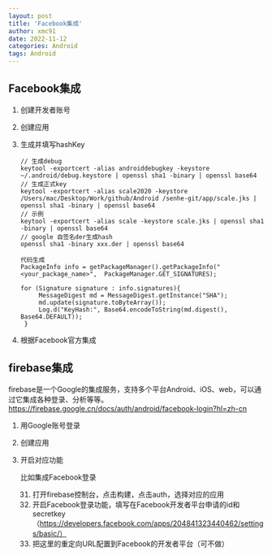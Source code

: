 ```yaml
---
layout: post
title: 'Facebook集成'
author: xmc91
date: 2022-11-12
categories: Android
tags: Android 
---
```


## Facebook集成

1. 创建开发者账号

2. 创建应用

3. 生成并填写hashKey

   ```
   // 生成debug
   keytool -exportcert -alias androiddebugkey -keystore ~/.android/debug.keystore | openssl sha1 -binary | openssl base64
   // 生成正式key
   keytool -exportcert -alias scale2020 -keystore /Users/mac/Desktop/Work/github/Android /senhe-git/app/scale.jks | openssl sha1 -binary | openssl base64
   // 示例
   keytool -exportcert -alias scale -keystore scale.jks | openssl sha1 -binary | openssl base64
   // google 自签名der生成hash 
   openssl sha1 -binary xxx.der | openssl base64

   代码生成
   PackageInfo info = getPackageManager().getPackageInfo("<your_package_name>",  PackageManager.GET_SIGNATURES);

   for (Signature signature : info.signatures){
        MessageDigest md = MessageDigest.getInstance("SHA");
        md.update(signature.toByteArray());
        Log.d("KeyHash:", Base64.encodeToString(md.digest(), Base64.DEFAULT));
    }

   ``` 


4. 根据Facebook官方集成



## firebase集成

firebase是一个Google的集成服务，支持多个平台Android、iOS、web，可以通过它集成各种登录、分析等等。https://firebase.google.cn/docs/auth/android/facebook-login?hl=zh-cn



1. 用Google账号登录

2. 创建应用

3. 开启对应功能

   比如集成Facebook登录

   31. 打开firebase控制台，点击构建，点击auth，选择对应的应用
   32. 开启Facebook登录功能，填写在Facebook开发者平台申请的id和secretkey（https://developers.facebook.com/apps/204841323440462/settings/basic/）
   33. 把这里的重定向URL配置到Facebook的开发者平台（可不做）

   